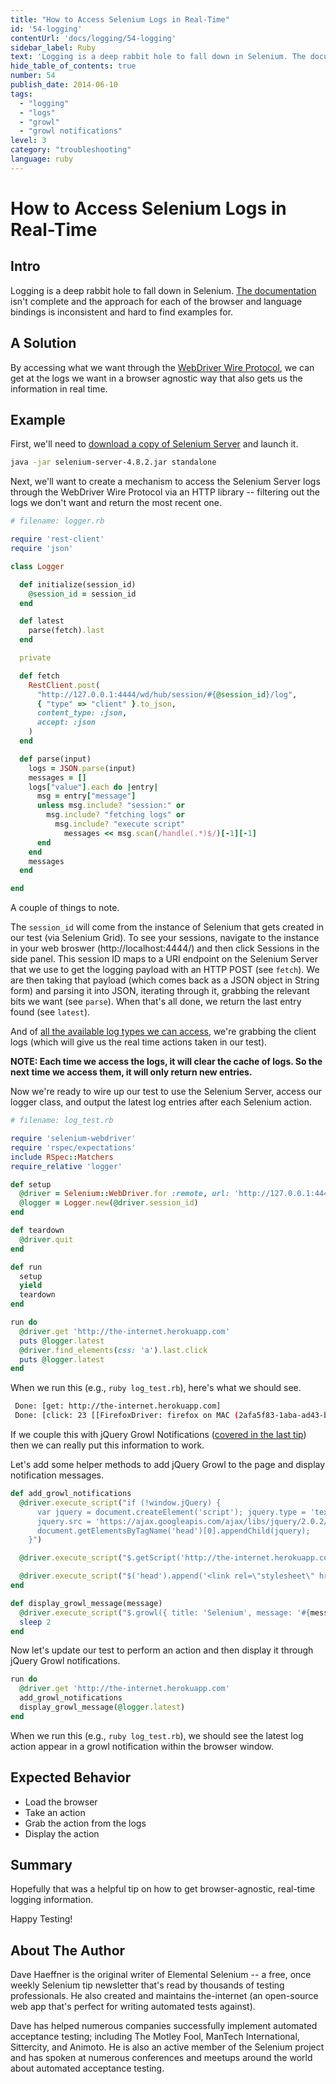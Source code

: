 ```yaml
---
title: "How to Access Selenium Logs in Real-Time"
id: '54-logging'
contentUrl: 'docs/logging/54-logging'
sidebar_label: Ruby
text: 'Logging is a deep rabbit hole to fall down in Selenium. The documentation isn't complete and the approach for each of the browser and language bindings is inconsistent and hard to find examples for.'
hide_table_of_contents: true
number: 54
publish_date: 2014-06-10
tags:
  - "logging"
  - "logs"
  - "growl"
  - "growl notifications"
level: 3
category: "troubleshooting"
language: ruby
---
```


# How to Access Selenium Logs in Real-Time

## Intro

Logging is a deep rabbit hole to fall down in Selenium. [The documentation](https://code.google.com/p/selenium/wiki/Logging) isn't complete and the approach for each of the browser and language bindings is inconsistent and hard to find examples for.

## A Solution

By accessing what we want through the [WebDriver Wire Protocol](https://code.google.com/p/selenium/wiki/JsonWireProtocol), we can get at the logs we want in a browser agnostic way that also gets us the information in real time.

## Example

First, we'll need to [download a copy of Selenium Server](https://www.selenium.dev/downloads/) and launch it.

```sh
java -jar selenium-server-4.8.2.jar standalone
```

Next, we'll want to create a mechanism to access the Selenium Server logs through the WebDriver Wire Protocol via an HTTP library -- filtering out the logs we don't want and return the most recent one.

```ruby
# filename: logger.rb

require 'rest-client'
require 'json'

class Logger

  def initialize(session_id)
    @session_id = session_id
  end

  def latest
    parse(fetch).last
  end

  private

  def fetch
    RestClient.post(
      "http://127.0.0.1:4444/wd/hub/session/#{@session_id}/log",
      { "type" => "client" }.to_json,
      content_type: :json,
      accept: :json
    )
  end

  def parse(input)
    logs = JSON.parse(input)
    messages = []
    logs["value"].each do |entry|
      msg = entry["message"]
      unless msg.include? "session:" or
        msg.include? "fetching logs" or
          msg.include? "execute script"
            messages << msg.scan(/handle(.*)$/)[-1][-1]
      end
    end
    messages
  end

end
```

A couple of things to note.

The `session_id` will come from the instance of Selenium that gets created in our test (via Selenium Grid). To see your sessions, navigate to the instance in your web broswer (http://localhost:4444/) and then click Sessions in the side panel. This session ID maps to a URI endpoint on the Selenium Server that we use to get the logging payload with an HTTP POST (see `fetch`). We are then taking that payload (which comes back as a JSON object in String form) and parsing it into JSON, iterating through it, grabbing the relevant bits we want (see `parse`). When that's all done, we return the last entry found (see `latest`).

And of [all the available log types we can access](https://code.google.com/p/selenium/wiki/Logging#Log_Types), we're grabbing the client logs (which will give us the real time actions taken in our test).

__NOTE: Each time we access the logs, it will clear the cache of logs. So the next time we access them, it will only return new entries.__

Now we're ready to wire up our test to use the Selenium Server, access our logger class, and output the latest log entries after each Selenium action.

```ruby
# filename: log_test.rb

require 'selenium-webdriver'
require 'rspec/expectations'
include RSpec::Matchers
require_relative 'logger'

def setup
  @driver = Selenium::WebDriver.for :remote, url: 'http://127.0.0.1:4444/wd/hub'
  @logger = Logger.new(@driver.session_id)
end

def teardown
  @driver.quit
end

def run
  setup
  yield
  teardown
end

run do
  @driver.get 'http://the-internet.herokuapp.com'
  puts @logger.latest
  @driver.find_elements(css: 'a').last.click
  puts @logger.latest
end
```

When we run this (e.g., `ruby log_test.rb`), here's what we should see.

```sh
 Done: [get: http://the-internet.herokuapp.com]
 Done: [click: 23 [[FirefoxDriver: firefox on MAC (2afa5f83-1aba-ad43-b1f3-9b4907ae9471)] -> css selector: a]]
```

If we couple this with jQuery Growl Notifications ([covered in the last tip](http://elementalselenium.com/tips/53-growl)) then we can really put this information to work.

Let's add some helper methods to add jQuery Growl to the page and display notification messages.

```ruby
def add_growl_notifications
  @driver.execute_script("if (!window.jQuery) {
      var jquery = document.createElement('script'); jquery.type = 'text/javascript';
      jquery.src = 'https://ajax.googleapis.com/ajax/libs/jquery/2.0.2/jquery.min.js';
      document.getElementsByTagName('head')[0].appendChild(jquery);
    }")

  @driver.execute_script("$.getScript('http://the-internet.herokuapp.com/js/vendor/jquery.growl.js')")

  @driver.execute_script("$('head').append('<link rel=\"stylesheet\" href=\"http://the-internet.herokuapp.com/css/jquery.growl.css\" type=\"text/css\" />');")
end

def display_growl_message(message)
  @driver.execute_script("$.growl({ title: 'Selenium', message: '#{message}' });")
  sleep 2
end
```

Now let's update our test to perform an action and then display it through jQuery Growl notifications.

```ruby
run do
  @driver.get 'http://the-internet.herokuapp.com'
  add_growl_notifications
  display_growl_message(@logger.latest)
end
```

When we run this (e.g., `ruby log_test.rb`), we should see the latest log action appear in a growl notification within the browser window.


## Expected Behavior

+ Load the browser
+ Take an action
+ Grab the action from the logs
+ Display the action

## Summary

Hopefully that was a helpful tip on how to get browser-agnostic, real-time logging information.

Happy Testing!

## About The Author

Dave Haeffner is the original writer of Elemental Selenium -- a free, once weekly Selenium tip newsletter that's read by thousands of testing professionals. He also created and maintains the-internet (an open-source web app that's perfect for writing automated tests against).

Dave has helped numerous companies successfully implement automated acceptance testing; including The Motley Fool, ManTech International, Sittercity, and Animoto. He is also an active member of the Selenium project and has spoken at numerous conferences and meetups around the world about automated acceptance testing.
